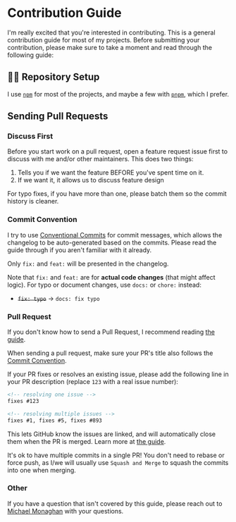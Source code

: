 # Contribution Guide

I'm really excited that you're interested in contributing. This is a general contribution guide for most of my projects. Before submitting your contribution, please make sure to take a moment and read through the following guide:

## 👨‍💻 Repository Setup

I use [`npm`](https://npmjs.com) for most of the projects, and maybe a few with [`pnpm`](https://pnpm.io/), which I prefer. 

## Sending Pull Requests

### Discuss First

Before you start work on a pull request, open a feature request issue first to discuss with me and/or other maintainers. This does two things:

1. Tells you if we want the feature BEFORE you've spent time on it.
2. If we want it, it allows us to discuss feature design 

For typo fixes, if you have more than one, please batch them so the commit history is cleaner.

### Commit Convention

I try to use [Conventional Commits](https://www.conventionalcommits.org/) for commit messages, which allows the changelog to be auto-generated based on the commits. Please read the guide through if you aren't familiar with it already.

Only `fix:` and `feat:` will be presented in the changelog.

Note that `fix:` and `feat:` are for **actual code changes** (that might affect logic).
For typo or document changes, use `docs:` or `chore:` instead:

- ~~`fix: typo`~~ -> `docs: fix typo`

### Pull Request

If you don't know how to send a Pull Request, I recommend reading [the guide](https://docs.github.com/en/pull-requests/collaborating-with-pull-requests/proposing-changes-to-your-work-with-pull-requests/creating-a-pull-request).

When sending a pull request, make sure your PR's title also follows the [Commit Convention](#commit-conventions).

If your PR fixes or resolves an existing issue, please add the following line in your PR description (replace `123` with a real issue number):

```markdown
<!-- resolving one issue -->
fixes #123

<!-- resolving multiple issues -->
fixes #1, fixes #5, fixes #893
```

This lets GitHub know the issues are linked, and will automatically close them when the PR is merged. Learn more at [the guide](https://docs.github.com/en/issues/tracking-your-work-with-issues/linking-a-pull-request-to-an-issue#linking-a-pull-request-to-an-issue-using-a-keyword).

It's ok to have multiple commits in a single PR! You don't need to rebase or force push, as I/we will usually use `Squash and Merge` to squash the commits into one when merging.

### Other

If you have a question that isn't covered by this guide, please reach out to [Michael Monaghan](mailto:michael@monaghan.nyc) with your questions. 